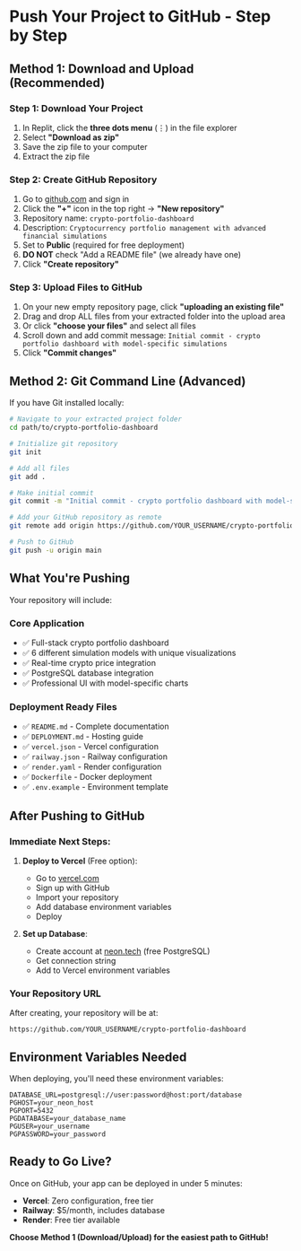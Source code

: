 # Push Your Project to GitHub - Step by Step

## Method 1: Download and Upload (Recommended)

### Step 1: Download Your Project
1. In Replit, click the **three dots menu** (⋮) in the file explorer
2. Select **"Download as zip"**
3. Save the zip file to your computer
4. Extract the zip file

### Step 2: Create GitHub Repository
1. Go to [github.com](https://github.com) and sign in
2. Click the **"+"** icon in the top right → **"New repository"**
3. Repository name: `crypto-portfolio-dashboard`
4. Description: `Cryptocurrency portfolio management with advanced financial simulations`
5. Set to **Public** (required for free deployment)
6. **DO NOT** check "Add a README file" (we already have one)
7. Click **"Create repository"**

### Step 3: Upload Files to GitHub
1. On your new empty repository page, click **"uploading an existing file"**
2. Drag and drop ALL files from your extracted folder into the upload area
3. Or click **"choose your files"** and select all files
4. Scroll down and add commit message: `Initial commit - crypto portfolio dashboard with model-specific simulations`
5. Click **"Commit changes"**

## Method 2: Git Command Line (Advanced)

If you have Git installed locally:

```bash
# Navigate to your extracted project folder
cd path/to/crypto-portfolio-dashboard

# Initialize git repository
git init

# Add all files
git add .

# Make initial commit
git commit -m "Initial commit - crypto portfolio dashboard with model-specific simulations"

# Add your GitHub repository as remote
git remote add origin https://github.com/YOUR_USERNAME/crypto-portfolio-dashboard.git

# Push to GitHub
git push -u origin main
```

## What You're Pushing

Your repository will include:

### Core Application
- ✅ Full-stack crypto portfolio dashboard
- ✅ 6 different simulation models with unique visualizations
- ✅ Real-time crypto price integration
- ✅ PostgreSQL database integration
- ✅ Professional UI with model-specific charts

### Deployment Ready Files
- ✅ `README.md` - Complete documentation
- ✅ `DEPLOYMENT.md` - Hosting guide
- ✅ `vercel.json` - Vercel configuration
- ✅ `railway.json` - Railway configuration
- ✅ `render.yaml` - Render configuration
- ✅ `Dockerfile` - Docker deployment
- ✅ `.env.example` - Environment template

## After Pushing to GitHub

### Immediate Next Steps:
1. **Deploy to Vercel** (Free option):
   - Go to [vercel.com](https://vercel.com)
   - Sign up with GitHub
   - Import your repository
   - Add database environment variables
   - Deploy

2. **Set up Database**:
   - Create account at [neon.tech](https://neon.tech) (free PostgreSQL)
   - Get connection string
   - Add to Vercel environment variables

### Your Repository URL
After creating, your repository will be at:
```
https://github.com/YOUR_USERNAME/crypto-portfolio-dashboard
```

## Environment Variables Needed

When deploying, you'll need these environment variables:

```env
DATABASE_URL=postgresql://user:password@host:port/database
PGHOST=your_neon_host
PGPORT=5432
PGDATABASE=your_database_name
PGUSER=your_username
PGPASSWORD=your_password
```

## Ready to Go Live?

Once on GitHub, your app can be deployed in under 5 minutes:
- **Vercel**: Zero configuration, free tier
- **Railway**: $5/month, includes database
- **Render**: Free tier available

**Choose Method 1 (Download/Upload) for the easiest path to GitHub!**